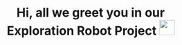<div align="center">
 <h1> Hi, all we greet you in our Exploration Robot Project <img src="https://media.giphy.com/media/hvRJCLFzcasrR4ia7z/giphy.gif" width="35px"></h1>
</div>
<br>
